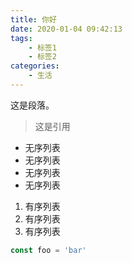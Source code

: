 ```yaml
---
title: 你好
date: 2020-01-04 09:42:13
tags:
    - 标签1
    - 标签2
categories:
    - 生活
---
```

<!--以上是文章的配置-->

<!--以下是文章的正文-->

这是段落。

> 这是引用

- 无序列表
- 无序列表
- 无序列表
- 无序列表

1. 有序列表
2. 有序列表
3. 有序列表

```js
const foo = 'bar'
```